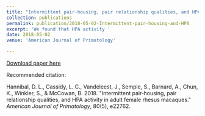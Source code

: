 ```yaml
---
title: "Intermittent pair‐housing, pair relationship qualities, and HPA activity in adult female rhesus macaques"
collection: publications
permalink: publication/2018-05-02-Intermittent-pair-housing-and-HPA
excerpt: 'We found that HPA activity '
date: 2018-05-02
venue: 'American Journal of Primatology'

---
```


[Download paper here](https://doi.org/10/1002/ajp.22762)

Recommended citation:

Hannibal, D. L., Cassidy, L. C., Vandeleest, J., Semple, S., Barnard, A., Chun, K., Winkler, S., & McCowan, B. 2018. "Intermittent pair‐housing, pair relationship qualities, and HPA activity in adult female rhesus macaques." <i>American Journal of Primatology</i>, 80(5), e22762.
